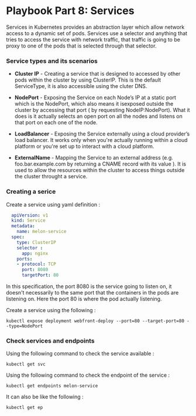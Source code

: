 # Playbook Part 8: Services

Services in Kubernetes provides an abstraction layer which allow network access to a dynamic set of pods. Services use a selector and anything that tries to access the service with network traffic, that traffic is going to be proxy to one of the pods that is selected through that selector. 

### Service types and its scenarios

- **Cluster IP** - Creating a service that is designed to accessed by other pods within the cluster by using ClusterIP. This is the default ServiceType, it is also accessible using the cluter DNS.

- **NodePort** - Exposing the Service on each Node’s IP at a static port which is the NodePort, which also means it isexposed outside the cluster by accessing that port ( by requesting NodeIP:NodePort). What it does is it actually selects an open port on all the nodes and listens on that port on each one of the node. 

- **LoadBalancer** - Exposing the Service externally using a cloud provider’s load balancer. It works only when you're actually running within a cloud platform or you're set up to interact with a cloud platform. 

- **ExternalName** - Mapping the Service to an external address (e.g. foo.bar.example.com by returning a CNAME record with its value ). It is used to allow the resources within the cluster to access things outside the cluster throught a service.

### Creating a serice

Create a service using yaml definition :

```yaml
  apiVersion: v1
  kind: Service
  metadata:
    name: melon-service
  spec:
    type: ClusterIP
    selector : 
      app: nginx
    ports:
    - protocol: TCP
      port: 8080
      targetPort: 80

 ```

In this specification, the port 8080 is the service going to listen on, it doesn't necessarily to the same port that the containers in the pods are listening on.  Here the port 80 is where the pod actually listening. 


Create a service using the following : 

    kubectl expose deployment webfront-deploy --port=80 --target-port=80 --type=NodePort


### Check services and endpoints

Using the following command to check the service available :

    kubectl get svc


Using the following command to check the endpoint of the service : 

    kubectl get endpoints melon-service

It can also be like the following : 

    kubectl get ep